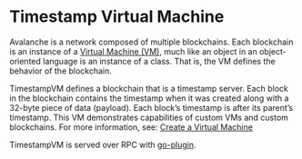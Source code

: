 # Timestamp Virtual Machine

Avalanche is a network composed of multiple blockchains. Each blockchain is an instance of a [Virtual Machine (VM)](https://docs.djtx.network/learn/platform-overview#virtual-machines), much like an object in an object-oriented language is an instance of a class. That is, the VM defines the behavior of the blockchain.

TimestampVM defines a blockchain that is a timestamp server. Each block in the blockchain contains the timestamp when it was created along with a 32-byte piece of data (payload). Each block’s timestamp is after its parent’s timestamp. This VM demonstrates capabilities of custom VMs and custom blockchains. For more information, see: [Create a Virtual Machine](https://docs.djtx.network/build/tutorials/platform/create-a-virtual-machine-vm)

TimestampVM is served over RPC with [go-plugin](https://github.com/hashicorp/go-plugin).
